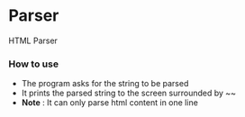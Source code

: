# Parser
HTML Parser

### How to use
* The program asks for the string to be parsed
* It prints the parsed string to the screen surrounded by ~~
* **Note** : It can only parse html content in one line
